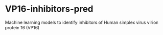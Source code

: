 # VP16-inhibitors-pred
Machine learning models to identify inhibitors of Human simplex virus virion protein 16 (VP16)
